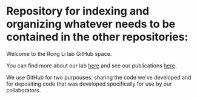 Repository for indexing and organizing whatever needs to be contained in the other repositories:
================================================================================================

Welcome to the Rong Li lab GitHub space. 

You can find more about our lab [here](http://research.stowers.org/ronglilab/) and see our publications [here](https://scholar.google.com/citations?user=kUwCxIUAAAAJ&hl=en).

We use GitHub for two purpouses: sharing the code we've developed and for depositing code that was developed specifically for use by our collaborators. 
